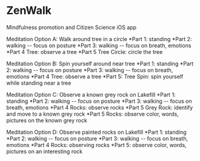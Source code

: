 # ZenWalk
Mindfulness promotion and Citizen Science iOS app


Meditation Option A: Walk around tree in a circle
*Part 1: standing
*Part 2: walking -- focus on posture
*Part 3: walking -- focus on breath, emotions
*Part 4 Tree: observe a tree
*Part 5 Tree Circle: circle the tree

Meditation Option B: Spin yourself around near tree
*Part 1: standing
*Part 2: walking -- focus on posture
*Part 3: walking -- focus on breath, emotions
*Part 4 Tree: observe a tree
*Part 5: Tree Spin: spin yourself while standing near a tree

Meditation Option C: Observe a known grey rock on Lakefill
*Part 1: standing
*Part 2: walking -- focus on posture
*Part 3: walking -- focus on breath, emotions
*Part 4 Rocks: observe rocks
*Part 5 Grey Rock: identify and move to a known grey rock
*Part 5 Rocks: observe color, words, pictures on the known grey rock

Meditation Option D: Observe painted rocks on Lakefill
*Part 1: standing
*Part 2: walking -- focus on posture
*Part 3: walking -- focus on breath, emotions
*Part 4 Rocks: observing rocks
*Part 5: observe color, words, pictures on an interesting rock


